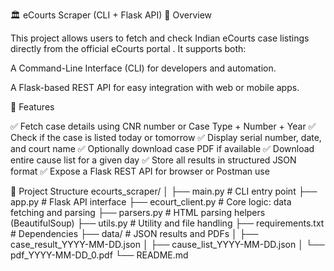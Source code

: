 🏛️ eCourts Scraper (CLI + Flask API)
📘 Overview

This project allows users to fetch and check Indian eCourts case listings directly from the official eCourts portal
.
It supports both:

A Command-Line Interface (CLI) for developers and automation.

A Flask-based REST API for easy integration with web or mobile apps.

🚀 Features

✅ Fetch case details using CNR number or Case Type + Number + Year
✅ Check if the case is listed today or tomorrow
✅ Display serial number, date, and court name
✅ Optionally download case PDF if available
✅ Download entire cause list for a given day
✅ Store all results in structured JSON format
✅ Expose a Flask REST API for browser or Postman use

🧩 Project Structure
ecourts_scraper/
│
├── main.py                 # CLI entry point
├── app.py                  # Flask API interface
├── ecourt_client.py        # Core logic: data fetching and parsing
├── parsers.py              # HTML parsing helpers (BeautifulSoup)
├── utils.py                # Utility and file handling
├── requirements.txt        # Dependencies
├── data/                   # JSON results and PDFs
│   ├── case_result_YYYY-MM-DD.json
│   ├── cause_list_YYYY-MM-DD.json
│   └── pdf_YYYY-MM-DD_0.pdf
└── README.md
